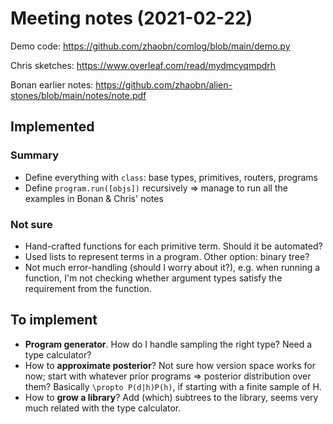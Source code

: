 
# Meeting notes (2021-02-22)

Demo code: https://github.com/zhaobn/comlog/blob/main/demo.py

Chris sketches: https://www.overleaf.com/read/mydmcyqmpdrh

Bonan earlier notes: https://github.com/zhaobn/alien-stones/blob/main/notes/note.pdf

## Implemented
### Summary

- Define everything with `class`: base types, primitives, routers, programs
- Define `program.run([objs])` recursively => manage to run all the examples in Bonan & Chris' notes

### Not sure

- Hand-crafted functions for each primitive term. Should it be automated?
- Used lists to represent terms in a program. Other option: binary tree?
- Not much error-handling (should I worry about it?), e.g. when running a function, I'm not checking whether argument types satisfy the requirement from the function.

## To implement

- **Program generator**. How do I handle sampling the right type? Need a type calculator?
- How to **approximate posterior**? Not sure how version space works for now; start with whatever prior programs => posterior distribution over them? Basically `\propto P(d|h)P(h)`, if starting with a finite sample of H.
- How to **grow a library**? Add (which) subtrees to the library, seems very much related with the type calculator.
